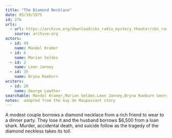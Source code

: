 ```yaml
---
title: "The Diamond Necklace"
date: 05/19/1975
id: 276
urls: 
  - url: https://archive.org/download/cbs_radio_mystery_theater/cbs_radio_mystery_theater-0251-0300.zip/cbs_radio_mystery_theater-0251-0300%2Fcbsrmt_0276_the_diamond_necklace.mp3
    source: archive-org
actors:  
  - id: 49
    name: Mandel Kramer  
  - id: 6
    name: Marian Seldes  
  - id: 2
    name: Leon Janney  
  - id: 35
    name: Bryna Raeburn
writers:  
  - id: 28
    name: George Lowther
searchable: Mandel Kramer,Marian Seldes,Leon Janney,Bryna Raeburn George Lowther
notes:  adapted from the Guy de Maupassant story
---
```

A modest couple borrows a diamond necklace from a rich friend to wear to a dinner party. They lose it and the husband borrows $6,500 from a loan shark. Murder, accidental death, and suicide follow as the tragedy of the diamond neckless takes its toll.
